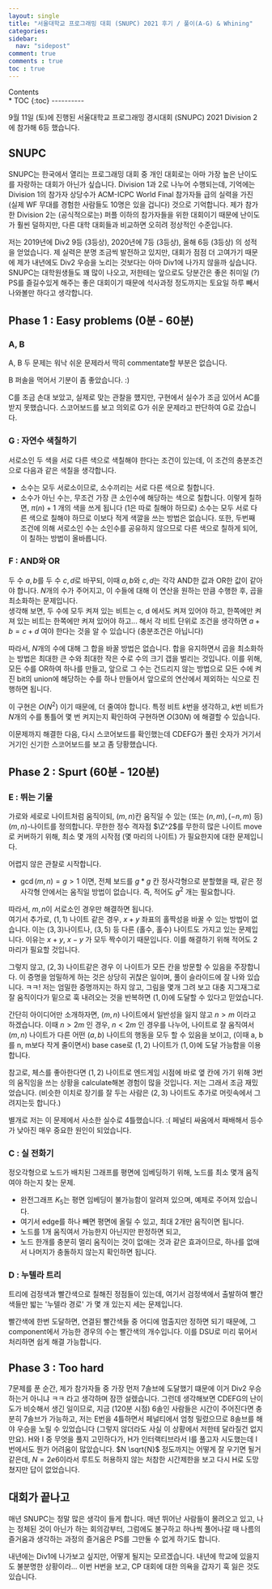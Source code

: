 ```yaml
---
layout: single
title: "서울대학교 프로그래밍 대회 (SNUPC) 2021 후기 / 풀이(A-G) & Whining"
categories: 
sidebar:
  nav: "sidepost"
comment: true
comments : true
toc : true
---
```

<div id="toc">
Contents
</div>
* TOC
{:toc}
----------

9월 11일 (토)에 진행된 서울대학교 프로그래밍 경시대회 (SNUPC) 2021 Division 2에 참가해 6등 했습니다. 

## SNUPC
SNUPC는 한국에서 열리는 프로그래밍 대회 중 개인 대회로는 아마 가장 높은 난이도를 자랑하는 대회가 아닌가 싶습니다. Division 1과 2로 나누어 수행되는데, 기억에는 Division 1의 참가자 상당수가 ACM-ICPC World Final 참가자들 급의 실력을 가진 (실제 WF 무대를 경험한 사람들도 10명은 있을 겁니다) 것으로 기억합니다. 제가 참가한 Division 2는 (공식적으로는) 퍼플 이하의 참가자들을 위한 대회이기 때문에 난이도가 훨씬 덜하지만, 다른 대학 대회들과 비교하면 오히려 정상적인 수준입니다. 

저는 2019년에 Div2 9등 (3등상), 2020년에 7등 (3등상), 올해 6등 (3등상) 의 성적을 얻었습니다. 제 실력은 분명 조금씩 발전하고 있지만, 대회가 점점 더 고여가기 때문에 제가 내년에도 Div2 우승을 노리는 것보다는 아마 Div1에 나가지 않을까 싶습니다. SNUPC는 대학원생들도 꽤 많이 나오고, 저한테는 앞으로도 당분간은 좋은 취미일 (?) PS를 즐길수있게 해주는 좋은 대회이기 때문에 석사과정 정도까지는 토요일 하루 빼서 나와볼만 하다고 생각합니다. 

## Phase 1 : Easy problems (0분 - 60분) 
### A, B
A, B 두 문제는 워낙 쉬운 문제라서 딱히 commentate할 부분은 없습니다. 

B 퍼솔을 먹어서 기분이 좀 좋았습니다. :) 

C를 조금 손대 보았고, 실제로 맞는 관찰을 헀지만, 구현에서 실수가 조금 있어서 AC를 받지 못했습니다. 스코어보드를 보고 의외로 G가 쉬운 문제라고 판단하여 G로 갔습니다. 

### G : 자연수 색칠하기
서로소인 두 색을 서로 다른 색으로 색칠해야 한다는 조건이 있는데, 이 조건의 충분조건으로 다음과 같은 색칠을 생각합니다. 
- 소수는 모두 서로소이므로, 소수끼리는 서로 다른 색으로 칠합니다.
- 소수가 아닌 수는, 무조건 가장 큰 소인수에 해당하는 색으로 칠합니다. 
이렇게 칠하면, $\pi(n) + 1$ 개의 색을 쓰게 됩니다 (1은 따로 칠해야 하므로) 소수는 모두 서로 다른 색으로 칠해야 하므로 이보다 적게 색깔을 쓰는 방법은 없습니다. 또한, 두번째 조건에 의해 서로소인 수는 소인수를 공유하지 않으므로 다른 색으로 칠하게 되어, 이 칠하는 방법이 올바릅니다. 

### F : AND와 OR 
두 수 $a, b$를 두 수 $c, d$로 바꾸되, 이때 $a, b$와 $c, d$는 각각 AND한 값과 OR한 값이 같아야 합니다. $N$개의 수가 주어지고, 이 수들에 대해 이 연산을 원하는 만큼 수행한 후, 곱을 최소화하는 문제입니다.  
생각해 보면, 두 수에 모두 켜져 있는 비트는 c, d 에서도 켜져 있어야 하고, 한쪽에만 켜져 있는 비트는 한쪽에만 켜져 있어야 하고... 해서 각 비트 단위로 조건을 생각하면 $a + b = c + d$ 여야 한다는 것을 알 수 있습니다 (충분조건은 아닙니다)  

따라서, $N$개의 수에 대해 그 합을 바꿀 방법은 없습니다. 합을 유지하면서 곱을 최소화하는 방법은 최대한 큰 수와 최대한 작은 수로 수의 크기 갭을 벌리는 것입니다. 이를 위해, 모든 수를 OR하여 하나를 만들고, 앞으로 그 수는 건드리지 않는 방법으로 모든 수에 켜진 bit의 union에 해당하는 수를 하나 만들어서 앞으로의 연산에서 제외하는 식으로 진행하면 됩니다.

이 구현은 $O(N^2)$ 이기 때문에, 더 줄여야 합니다. 특정 비트 $k$번을 생각하고, $k$번 비트가 $N$개의 수를 통틀어 몇 번 켜지는지 확인하여 구현하면 $O(30 N)$ 에 해결할 수 있습니다.

이문제까지 해결한 다음, 다시 스코어보드를 확인했는데 CDEFG가 풀린 숫자가 거기서 거기인 신기한 스코어보드를 보고 좀 당황했습니다. 
## Phase 2 : Spurt (60분 - 120분)
### E : 뛰는 기물 
가로와 세로로 나이트처럼 움직이되, $(m, n)$칸 움직일 수 있는 (또는 $(n, m), (-n, m)$ 등) $(m, n)$-나이트를 정의합니다. 무한한 정수 격자점 $\Z^2$를 무한히 많은 나이트 move로 커버하기 위해, 최소 몇 개의 시작점 (몇 마리의 나이트) 가 필요한지에 대한 문제입니다. 

어렵지 않은 관찰로 시작합니다. 
- $\gcd(m, n) = g > 1$ 이면, 전체 보드를 $g * g$ 칸 정사각형으로 분할했을 때, 같은 정사각형 안에서는 움직일 방법이 없습니다. 즉, 적어도 $g^2$ 개는 필요합니다. 

따라서, $m, n$이 서로소인 경우만 해결하면 됩니다.  
여기서 추가로, $(1, 1)$ 나이트 같은 경우, $x + y$ 좌표의 홀짝성을 바꿀 수 있는 방법이 없습니다. 이는 $(3, 3)$나이트나, $(3, 5)$ 등 다른 (홀수, 홀수) 나이트도 가지고 있는 문제입니다. 이유는 $x + y$, $x - y$ 가 모두 짝수이기 때문입니다. 이를 해결하기 위해 적어도 2마리가 필요할 것입니다. 

그렇지 않고, $(2, 3)$ 나이트같은 경우 이 나이트가 모든 칸을 방문할 수 있음을 주장합니다. 이 증명을 엄밀하게 하는 것은 상당히 귀찮은 일이며, 풀이 슬라이드에 잘 나와 있습니다. ㅋㅋ! 저는 엄밀한 증명까지는 하지 않고, 그림을 몇개 그려 보고 대충 지그재그로 잘 움직이다가 밑으로 훅 내려오는 것을 반복하면 $(1, 0)$에 도달할 수 있다고 믿었습니다. 

간단히 아이디어만 소개하자면, $(m, n)$ 나이트에서 일반성을 잃지 않고 $n > m$ 이라고 하겠습니다. 이때 $n > 2m$ 인 경우, $n < 2m$ 인 경우를 나누어, 나이트로 잘 움직여서 $(m, n)$ 나이트가 다른 어떤 $(a, b)$ 나이트의 행동을 모두 할 수 있음을 보이고, (이때 a, b를 n, m보다 작게 줄이면서) base case로 $(1, 2)$ 나이트가 $(1, 0)$에 도달 가능함을 이용합니다. 

참고로, 체스를 좋아한다면 $(1, 2)$ 나이트로 엔드게임 시점에 바로 옆 칸에 가기 위해 3번의 움직임을 쓰는 상황을 calculate해본 경험이 많을 것입니다. 저는 그래서 조금 재밌었습니다. (비슷한 이치로 장기를 잘 두는 사람은 $(2, 3)$ 나이트도 추가로 머릿속에서 그려지는듯 합니다.)

별개로 저는 이 문제에서 사소한 실수로 4틀했습니다. :( 페널티 싸움에서 패배해서 등수가 낮아진 매우 중요한 원인이 되었습니다.

### C : 실 전화기
정오각형으로 노드가 배치된 그래프를 평면에 임베딩하기 위해, 노드를 최소 몇개 움직여야 하는지 찾는 문제.
- 완전그래프 $K_5$는 평면 임베딩이 불가능함이 알려져 있으며, 예제로 주어져 있습니다.
- 여기서 edge를 하나 빼면 평면에 올릴 수 있고, 최대 2개만 움직이면 됩니다.
- 노드를 1개 움직여서 가능한지 아닌지만 판정하면 되고,
- 노드 한개를 충분히 멀리 움직이는 것이 없애는 것과 같은 효과이므로, 하나를 없애서 나머지가 충돌하지 않는지 확인하면 됩니다.

### D : 누텔라 트리 
트리에 검정색과 빨간색으로 칠해진 정점들이 있는데, 여기서 검정색에서 출발하여 빨간색들만 밟는 '누텔라 경로' 가 몇 개 있는지 세는 문제입니다.

빨간색에 한번 도달하면, 연결된 빨간색들 중 어디에 멈출지만 정하면 되기 때문에, 그 component에서 가능한 경우의 수는 빨간색의 개수입니다. 
이를 DSU로 미리 묶어서 처리하면 쉽게 해결 가능합니다. 


## Phase 3 : Too hard

7문제를 푼 순간, 제가 참가자들 중 가장 먼저 7솔브에 도달했기 떄문에 이거 Div2 우승하는거 아니냐 ㅋㅋ 라고 생각하며 잠깐 설렜습니다. 그런데 생각해보면 CDEFG의 난이도가 비슷해서 생긴 일이므로, 지금 (120분 시점) 6솔인 사람들은 시간이 주어진다면 충분히 7솔브가 가능하고, 저는 E번을 4틀하면서 페널티에서 엄청 밀렸으므로 8솔브를 해야 우승을 노릴 수 있었습니다 (그렇지 않더라도 사실 이 상황에서 저한테 달라질건 없지만요). H와 I 중 무엇을 풀지 고민하다가, H가 인터랙티브라서 I를 풀고자 시도했는데 I번에서도 뭔가 어려움이 많았습니다. $N \sqrt{N}$ 정도까지는 어떻게 잘 우기면 될거 같은데, $N = 2e6$이라서 루트도 허용하지 않는 처참한 시간제한을 보고 다시 H로 도망쳤지만 답이 없었습니다.


## 대회가 끝나고
매년 SNUPC는 정말 많은 생각이 들게 합니다. 매년 뛰어난 사람들이 몰려오고 있고, 나는 정체된 것이 아닌가 하는 회의감부터, 그럼에도 불구하고 하나씩 풀어나갈 때 나름의 즐거움과 생각하는 과정의 즐거움은 PS를 그만둘 수 없게 하기도 합니다. 

내년에는 Div1에 나가보고 싶지만, 어떻게 될지는 모르겠습니다. 내년에 학교에 있을지도 불분명한 상황이라... 이번 H번을 보고, CP 대회에 대한 의욕을 갑자기 훅 잃은 것도 있습니다. 